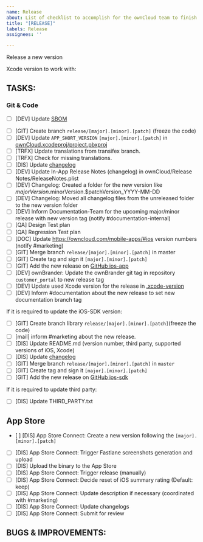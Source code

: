 ```yaml
---
name: Release
about: List of checklist to accomplish for the ownCloud team to finish the release process
title: "[RELEASE]"
labels: Release
assignees: ''

---
```


Release a new version

Xcode version to work with:

## TASKS:

### Git & Code

* [ ] [DEV] Update [SBOM](https://cloud.owncloud.com/f/6072865)
- [ ] [GIT] Create branch `release/[major].[minor].[patch]` (freeze the code)
- [ ] [DEV] Update `APP_SHORT_VERSION` `[major].[minor].[patch]` in [ownCloud.xcodeproj/project.pbxproj](https://github.com/owncloud/ios-app/blob/master/ownCloud.xcodeproj/project.pbxproj)
- [ ] [TRFX] Update translations from transifex branch.
- [ ] [TRFX] Check for missing translations.
- [ ] [DIS] Update [changelog](https://github.com/owncloud/ios-app/blob/master/CHANGELOG.md)
- [ ] [DEV] Update In-App Release Notes (changelog) in ownCloud/Release Notes/ReleaseNotes.plist
- [ ] [DEV] Changelog: Created a folder for the new version like $majorVersion.$minorVersion.$patchVersion_YYYY-MM-DD
- [ ] [DEV] Changelog: Moved all changelog files from the unreleased folder to the new version folder
- [ ] [DEV] Inform Documentation-Team for the upcoming major/minor release with new version tag (notify #documentation-internal)
- [ ] [QA] Design Test plan
- [ ] [QA] Regression Test plan
- [ ] [DOC] Update https://owncloud.com/mobile-apps/#ios version numbers (notify #marketing)
- [ ] [GIT] Merge branch `release/[major].[minor].[patch]` in master
- [ ] [GIT] Create tag and sign it `[major].[minor].[patch]`
- [ ] [GIT] Add the new release on [GitHub ios-app](https://github.com/owncloud/ios-app/releases)
- [ ] [DEV] ownBrander: Update the ownBrander git tag in repository `customer_portal` to new release tag
- [ ] [DEV] Update used Xcode version for the release in [.xcode-version](https://github.com/owncloud/ios-app/blob/master/.xcode-version)
- [ ] [DEV] Inform #documentation about the new release to set new documentation branch tag

If it is required to update the iOS-SDK version:

- [ ] [GIT] Create branch library `release/[major].[minor].[patch]`(freeze the code)
- [ ] [mail] inform #marketing about the new release.
- [ ] [DIS] Update README.md (version number, third party, supported versions of iOS, Xcode)
- [ ] [DIS] Update [changelog](https://github.com/owncloud/ios-sdk/blob/master/CHANGELOG.md)
- [ ] [GIT] Merge branch `release/[major].[minor].[patch]` in `master`
- [ ] [GIT] Create tag and sign it `[major].[minor].[patch]`
- [ ] [GIT] Add the new release on [GitHub ios-sdk](https://github.com/owncloud/ios-sdk/releases)

If it is required to update third party:

- [ ] [DIS] Update THIRD_PARTY.txt

## App Store

- [ ] [DIS] App Store Connect: Create a new version following the `[major].[minor].[patch]`
- [ ] [DIS] App Store Connect: Trigger Fastlane screenshots generation and upload
- [ ] [DIS] Upload the binary to the App Store
- [ ] [DIS] App Store Connect: Trigger release (manually)
- [ ] [DIS] App Store Connect: Decide reset of iOS summary rating (Default: keep)
- [ ] [DIS] App Store Connect: Update description if necessary (coordinated with #marketing)
- [ ] [DIS] App Store Connect: Update changelogs
- [ ] [DIS] App Store Connect: Submit for review

## BUGS & IMPROVEMENTS:
